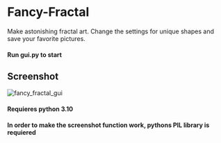 # Fancy-Fractal
Make astonishing fractal art. Change the settings for unique shapes and save your favorite pictures.

#### Run gui.py to start


## Screenshot
![fancy_fractal_gui](https://user-images.githubusercontent.com/67221735/133667249-6b64d9ee-ee4c-4ec4-8d5f-9dab27446fa1.PNG)

#### Requieres python 3.10
#### In order to make the screenshot function work, pythons PIL library is requiered
